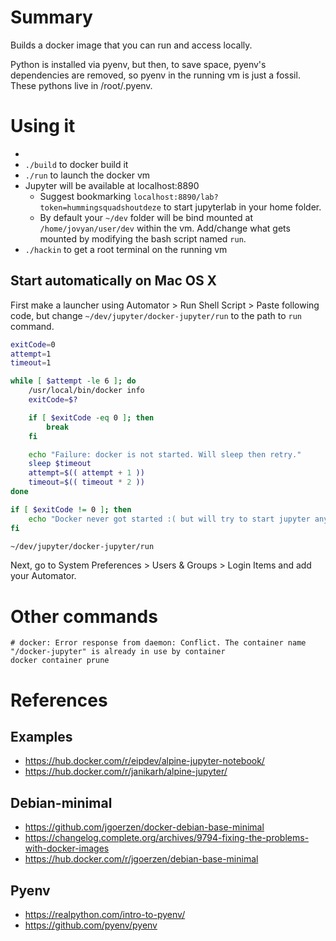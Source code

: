 # Summary

Builds a docker image that you can run and access locally. 

Python is installed via pyenv, but then, to save space, pyenv's dependencies are removed, so pyenv in the 
running vm is just a fossil. These pythons live in /root/.pyenv.

# Using it

* 
* `./build` to docker build it
* `./run` to launch the docker vm
* Jupyter will be available at localhost:8890
    * Suggest bookmarking `localhost:8890/lab?token=hummingsquadshoutdeze` to start jupyterlab in your home folder.
    * By default your `~/dev` folder will be bind mounted at `/home/jovyan/user/dev` within the vm. Add/change what gets
      mounted by modifying the bash script named `run`.
* `./hackin` to get a root terminal on the running vm

## Start automatically on Mac OS X

First make a launcher using Automator > Run Shell Script > Paste following code, but change 
`~/dev/jupyter/docker-jupyter/run` to the path to `run` command.

```bash
exitCode=0
attempt=1
timeout=1

while [ $attempt -le 6 ]; do
    /usr/local/bin/docker info
    exitCode=$?

    if [ $exitCode -eq 0 ]; then
	    break
    fi

    echo "Failure: docker is not started. Will sleep then retry."
    sleep $timeout
    attempt=$(( attempt + 1 ))
    timeout=$(( timeout * 2 ))
done

if [ $exitCode != 0 ]; then
    echo "Docker never got started :( but will try to start jupyter anyways"
fi

~/dev/jupyter/docker-jupyter/run
```

Next, go to System Preferences > Users & Groups > Login Items and add your Automator.

# Other commands

`# docker: Error response from daemon: Conflict. The container name "/docker-jupyter" is already in use by container`  
`docker container prune`

# References

## Examples

* https://hub.docker.com/r/eipdev/alpine-jupyter-notebook/
* https://hub.docker.com/r/janikarh/alpine-jupyter/

## Debian-minimal 

* https://github.com/jgoerzen/docker-debian-base-minimal
* https://changelog.complete.org/archives/9794-fixing-the-problems-with-docker-images
* https://hub.docker.com/r/jgoerzen/debian-base-minimal

## Pyenv

* https://realpython.com/intro-to-pyenv/
* https://github.com/pyenv/pyenv
